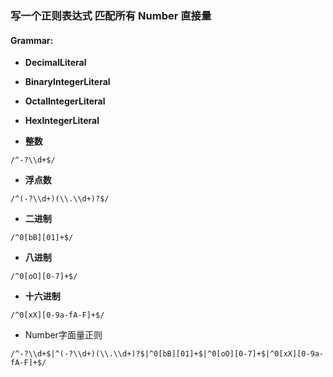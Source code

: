  ### 写一个正则表达式 匹配所有 Number 直接量
 #### Grammar:
 - **DecimalLiteral**
 - **BinaryIntegerLiteral** 
 - **OctalIntegerLiteral**
 - **HexIntegerLiteral**

 - **整数**

 ```
 /^-?\\d+$/
 ```
 - **浮点数**

 ```
 /^(-?\\d+)(\\.\\d+)?$/
 ```

 - **二进制**

 ```
 /^0[bB][01]+$/
 ```

 - **八进制**

 ```
 /^0[oO][0-7]+$/
 ```

 - **十六进制**

 ```
 /^0[xX][0-9a-fA-F]+$/
 ```

 - Number字面量正则
 ```
 /^-?\\d+$|^(-?\\d+)(\\.\\d+)?$|^0[bB][01]+$|^0[oO][0-7]+$|^0[xX][0-9a-fA-F]+$/
 ```

